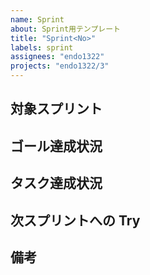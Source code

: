 ```yaml
---
name: Sprint
about: Sprint用テンプレート
title: "Sprint<No>"
labels: sprint
assignees: "endo1322"
projects: "endo1322/3"
---
```


## 対象スプリント

## ゴール達成状況

<!-- - [ ] ブログ一覧ページの実装
- [x] プログ単体ページの実装 -->

## タスク達成状況

<!-- - [ ] #1
- [x] #2 -->

## 次スプリントへの Try

## 備考
